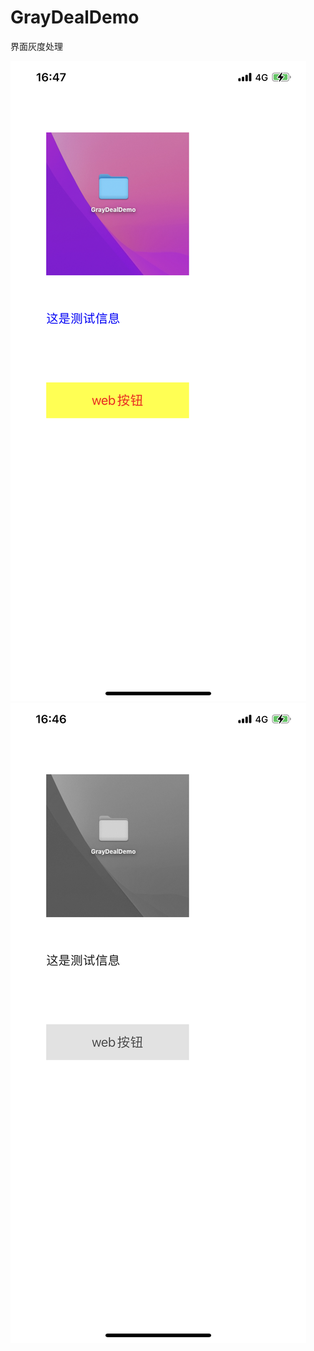 # GrayDealDemo
界面灰度处理

![image](https://github.com/xll-git/GrayDealDemo/blob/main/图片/原图.png)
![image](https://github.com/xll-git/GrayDealDemo/blob/main/图片/处理图.png)
